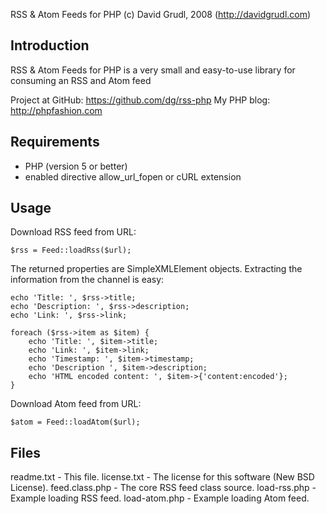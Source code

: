 RSS & Atom Feeds for PHP (c) David Grudl, 2008 (http://davidgrudl.com)


Introduction
------------

RSS & Atom Feeds for PHP is a very small and easy-to-use library for consuming an RSS and Atom feed


Project at GitHub: https://github.com/dg/rss-php
My PHP blog: http://phpfashion.com


Requirements
------------
- PHP (version 5 or better)
- enabled directive allow_url_fopen or cURL extension


Usage
-----

Download RSS feed from URL:

	$rss = Feed::loadRss($url);

The returned properties are SimpleXMLElement objects. Extracting
the information from the channel is easy:

	echo 'Title: ', $rss->title;
	echo 'Description: ', $rss->description;
	echo 'Link: ', $rss->link;

	foreach ($rss->item as $item) {
		echo 'Title: ', $item->title;
		echo 'Link: ', $item->link;
		echo 'Timestamp: ', $item->timestamp;
		echo 'Description ', $item->description;
		echo 'HTML encoded content: ', $item->{'content:encoded'};
	}

Download Atom feed from URL:

	$atom = Feed::loadAtom($url);



Files
-----
readme.txt        - This file.
license.txt       - The license for this software (New BSD License).
feed.class.php    - The core RSS feed class source.
load-rss.php      - Example loading RSS feed.
load-atom.php     - Example loading Atom feed.
